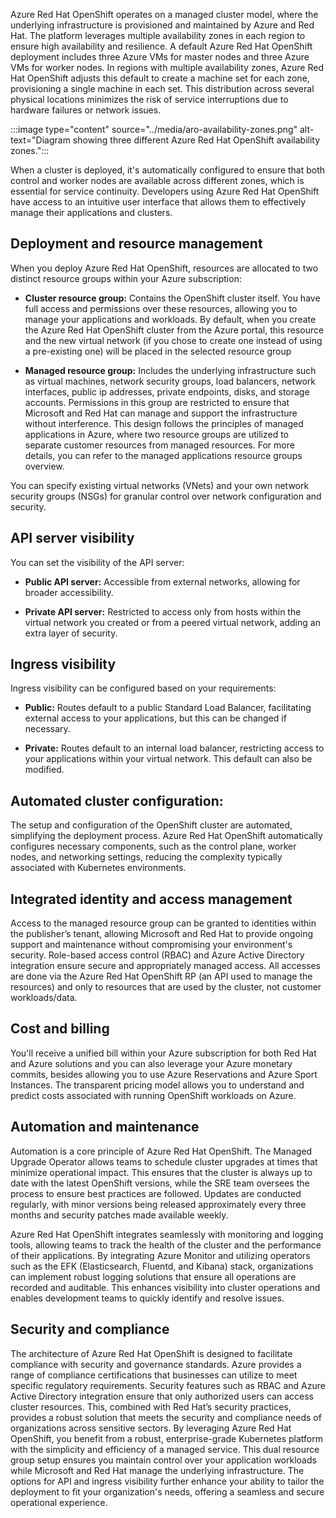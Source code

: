 Azure Red Hat OpenShift operates on a managed cluster model, where the underlying infrastructure is provisioned and maintained by Azure and Red Hat. The platform leverages multiple availability zones in each region to ensure high availability and resilience. A default Azure Red Hat OpenShift deployment includes three Azure VMs for master nodes and three Azure VMs for worker nodes. In regions with multiple availability zones, Azure Red Hat OpenShift adjusts this default to create a machine set for each zone, provisioning a single machine in each set. This distribution across several physical locations minimizes the risk of service interruptions due to hardware failures or network issues.

:::image type="content" source="../media/aro-availability-zones.png" alt-text="Diagram showing three different Azure Red Hat OpenShift availability zones.":::

When a cluster is deployed, it's automatically configured to ensure that both control and worker nodes are available across different zones, which is essential for service continuity. Developers using Azure Red Hat OpenShift have access to an intuitive user interface that allows them to effectively manage their applications and clusters.

## Deployment and resource management

When you deploy Azure Red Hat OpenShift, resources are allocated to two distinct resource groups within your Azure subscription:

- **Cluster resource group:** Contains the OpenShift cluster itself. You have full access and permissions over these resources, allowing you to manage your applications and workloads. By default, when you create the Azure Red Hat OpenShift cluster from the Azure portal, this resource and the new virtual network (if you chose to create one instead of using a pre-existing one) will be placed in the selected resource group

- **Managed resource group:** Includes the underlying infrastructure such as virtual machines, network security groups, load balancers, network interfaces, public ip addresses, private endpoints, disks, and storage accounts. Permissions in this group are restricted to ensure that Microsoft and Red Hat can manage and support the infrastructure without interference. This design follows the principles of managed applications in Azure, where two resource groups are utilized to separate customer resources from managed resources. For more details, you can refer to the managed applications resource groups overview.

You can specify existing virtual networks (VNets) and your own network security groups (NSGs) for granular control over network configuration and security. <!-- Note that some custom deployment options are available only through the CLI. -->

## API server visibility
You can set the visibility of the API server:

- **Public API server:** Accessible from external networks, allowing for broader accessibility.

- **Private API server:** Restricted to access only from hosts within the virtual network you created or from a peered virtual network, adding an extra layer of security.

## Ingress visibility

Ingress visibility can be configured based on your requirements:

- **Public:** Routes default to a public Standard Load Balancer, facilitating external access to your applications, but this can be changed if necessary.

- **Private:** Routes default to an internal load balancer, restricting access to your applications within your virtual network. This default can also be modified.


## Automated cluster configuration:

The setup and configuration of the OpenShift cluster are automated, simplifying the deployment process. Azure Red Hat OpenShift automatically configures necessary components, such as the control plane, worker nodes, and networking settings, reducing the complexity typically associated with Kubernetes environments.

## Integrated identity and access management

Access to the managed resource group can be granted to identities within the publisher’s tenant, allowing Microsoft and Red Hat to provide ongoing support and maintenance without compromising your environment's security. Role-based access control (RBAC) and Azure Active Directory integration ensure secure and appropriately managed access. All accesses are done via the Azure Red Hat OpenShift RP (an API used to manage the resources) and only to resources that are used by the cluster, not customer workloads/data.

## Cost and billing

You'll receive a unified bill within your Azure subscription for both Red Hat and Azure solutions and you can also leverage your Azure monetary commits, besides allowing you to use Azure Reservations and Azure Sport Instances. The transparent pricing model allows you to understand and predict costs associated with running OpenShift workloads on Azure.

## Automation and maintenance

Automation is a core principle of Azure Red Hat OpenShift. The Managed Upgrade Operator allows teams to schedule cluster upgrades at times that minimize operational impact. This ensures that the cluster is always up to date with the latest OpenShift versions, while the SRE team oversees the process to ensure best practices are followed. Updates are conducted regularly, with minor versions being released approximately every three months and security patches made available weekly.

Azure Red Hat OpenShift integrates seamlessly with monitoring and logging tools, allowing teams to track the health of the cluster and the performance of their applications. By integrating Azure Monitor and utilizing operators such as the EFK (Elasticsearch, Fluentd, and Kibana) stack, organizations can implement robust logging solutions that ensure all operations are recorded and auditable. This enhances visibility into cluster operations and enables development teams to quickly identify and resolve issues.

## Security and compliance

The architecture of Azure Red Hat OpenShift is designed to facilitate compliance with security and governance standards. Azure provides a range of compliance certifications that businesses can utilize to meet specific regulatory requirements. Security features such as RBAC and Azure Active Directory integration ensure that only authorized users can access cluster resources. This, combined with Red Hat’s security practices, provides a robust solution that meets the security and compliance needs of organizations across sensitive sectors.
By leveraging Azure Red Hat OpenShift, you benefit from a robust, enterprise-grade Kubernetes platform with the simplicity and efficiency of a managed service. This dual resource group setup ensures you maintain control over your application workloads while Microsoft and Red Hat manage the underlying infrastructure. The options for API and ingress visibility further enhance your ability to tailor the deployment to fit your organization's needs, offering a seamless and secure operational experience.
